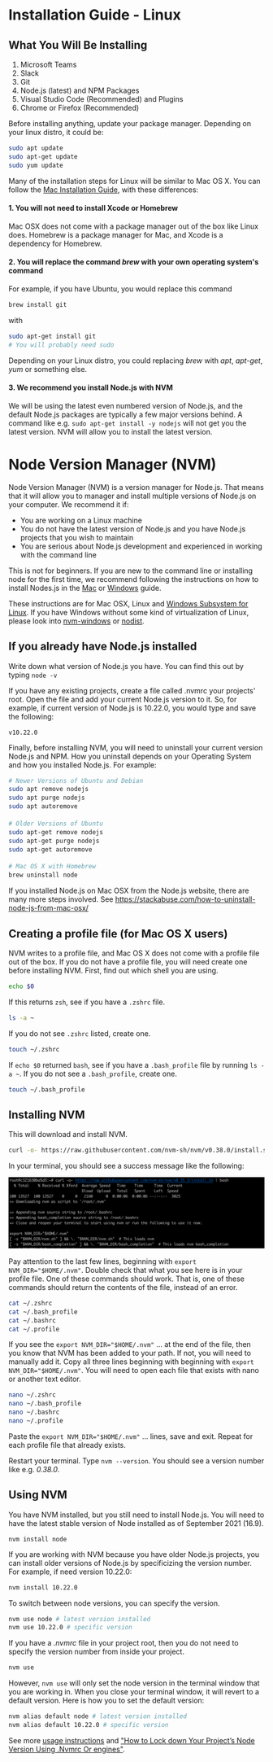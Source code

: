 # Installation Guide - Linux

## What You Will Be Installing

1. Microsoft Teams
2. Slack
3. Git
4. Node.js (latest) and NPM Packages
5. Visual Studio Code (Recommended) and Plugins
6. Chrome or Firefox (Recommended)

Before installing anything, update your package manager. Depending on your linux distro, it could be:

```bash
sudo apt update
sudo apt-get update
sudo yum update
```

Many of the installation steps for Linux will be similar to Mac OS X. You can follow the [Mac Installation Guide](InstallationGuideMac.md), with these differences:

#### 1. You will not need to install Xcode or Homebrew

Mac OSX does not come with a package manager out of the box like Linux does. Homebrew is a package manager for Mac, and Xcode is a dependency for Homebrew.

#### 2. You will replace the command _brew_ with your own operating system's command

For example, if you have Ubuntu, you would replace this command

```bash
brew install git
```

with

```bash
sudo apt-get install git
# You will probably need sudo
```

Depending on your Linux distro, you could replacing _brew_ with _apt_, _apt-get_, _yum_ or something else.

#### 3. We recommend you install Node.js with NVM

We will be using the latest even numbered version of Node.js, and the default Node.js packages are typically a few major versions behind. A command like e.g. `sudo apt-get install -y nodejs` will not get you the latest version. NVM will allow you to install the latest version.

# Node Version Manager (NVM)

Node Version Manager (NVM) is a version manager for Node.js. That means that it will allow you to manager and install multiple versions of Node.js on your computer. We recommend it if:

- You are working on a Linux machine
- You do not have the latest version of Node.js and you have Node.js projects that you wish to maintain
- You are serious about Node.js development and experienced in working with the command line

This is not for beginners. If you are new to the command line or installing node for the first time, we recommend following the instructions on how to install Nodes.js in the [Mac](InstallationGuideMac.md) or [Windows](InstallationGuideWindows.md) guide.

These instructions are for Mac OSX, Linux and [Windows Subsystem for Linux](https://docs.microsoft.com/en-us/windows/wsl/about). If you have Windows without some kind of virtualization of Linux, please look into [nvm-windows](https://github.com/coreybutler/nvm-windows) or [nodist](https://github.com/nullivex/nodist).

## If you already have Node.js installed

Write down what version of Node.js you have. You can find this out by typing `node -v`

If you have any existing projects, create a file called .nvmrc your projects' root. Open the file and add your current Node.js version to it. So, for example, if current version of Node.js is 10.22.0, you would type and save the following:

```
v10.22.0
```

Finally, before installing NVM, you will need to uninstall your current version Node.js and NPM. How you uninstall depends on your Operating System and how you installed Node.js. For example:

```bash
# Newer Versions of Ubuntu and Debian
sudo apt remove nodejs
sudo apt purge nodejs
sudo apt autoremove

# Older Versions of Ubuntu
sudo apt-get remove nodejs
sudo apt-get purge nodejs
sudo apt-get autoremove

# Mac OS X with Homebrew
brew uninstall node
```

If you installed Node.js on Mac OSX from the Node.js website, there are many more steps involved. See https://stackabuse.com/how-to-uninstall-node-js-from-mac-osx/

## Creating a profile file (for Mac OS X users)

NVM writes to a profile file, and Mac OS X does not come with a profile file out of the box. If you do not have a profile file, you will need create one before installing NVM. First, find out which shell you are using.

```bash
echo $0
```

If this returns `zsh`, see if you have a `.zshrc` file.

```bash
ls -a ~
```

If you do not see `.zshrc` listed, create one.

```bash
touch ~/.zshrc
```

If `echo $0` returned `bash`, see if you have a `.bash_profile` file by running `ls -a ~`. If you do not see a `.bash_profile`, create one.

```bash
touch ~/.bash_profile
```

## Installing NVM

This will download and install NVM.

```bash
curl -o- https://raw.githubusercontent.com/nvm-sh/nvm/v0.38.0/install.sh | bash
```

In your terminal, you should see a success message like the following:

![Successful NVM installation output in your terminal](install-screens/terminal-nvm.png)

Pay attention to the last few lines, beginning with `export NVM_DIR="$HOME/.nvm"`. Double check that what you see here is in your profile file. One of these commands should work. That is, one of these commands should return the contents of the file, instead of an error.

```bash
cat ~/.zshrc
cat ~/.bash_profile
cat ~/.bashrc
cat ~/.profile
```

If you see the `export NVM_DIR="$HOME/.nvm"` ... at the end of the file, then you know that NVM has been added to your path. If not, you will need to manually add it. Copy all three lines beginning with beginning with `export NVM_DIR="$HOME/.nvm"`. You will need to open each file that exists with nano or another text editor.

```bash
nano ~/.zshrc
nano ~/.bash_profile
nano ~/.bashrc
nano ~/.profile
```

Paste the `export NVM_DIR="$HOME/.nvm"` ... lines, save and exit. Repeat for each profile file that already exists.

Restart your terminal. Type `nvm --version`. You should see a version number like e.g. _0.38.0_.

## Using NVM

You have NVM installed, but you still need to install Node.js. You will need to have the latest stable version of Node installed as of September 2021 (16.9).

```
nvm install node
```

If you are working with NVM because you have older Node.js projects, you can install older versions of Node.js by specificizing the version number. For example, if need version 10.22.0:

```bash
nvm install 10.22.0
```

To switch between node versions, you can specify the version.

```bash
nvm use node # latest version installed
nvm use 10.22.0 # specific version
```

If you have a _.nvmrc_ file in your project root, then you do not need to specify the version number from inside your project.

```bash
nvm use
```

However, `nvm use` will only set the node version in the terminal window that you are working in. When you close your terminal window, it will revert to a default version. Here is how you to set the default version:

```bash
nvm alias default node # latest version installed
nvm alias default 10.22.0 # specific version
```

See more [usage instructions](https://github.com/nvm-sh/nvm#usage) and ["How to Lock down Your Project’s Node Version Using .Nvmrc Or engines"](https://medium.com/@faith__ngetich/locking-down-a-project-to-a-specific-node-version-using-nvmrc-and-or-engines-e5fd19144245).
